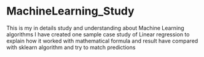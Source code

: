 # MachineLearning_Study
This is my in details study and understanding about Machine Learning algorithms
I have created one sample case study of Linear regression to explain how it worked with mathematical formula
and result have compared with sklearn algorithm and try to match predictions
